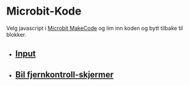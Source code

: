 # Microbit-Kode

Velg javascript i [Microbit MakeCode](https://makecode.microbit.org/) og lim inn koden og bytt tilbake til blokker.

- ## [Input](./codes/input.md)
- ## [Bil fjernkontroll-skjermer](./codes/bil-skjermer.md)
